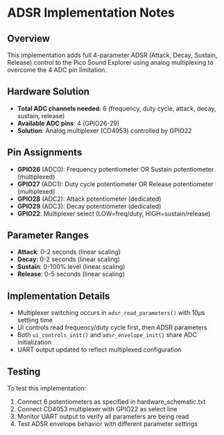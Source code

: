 # ADSR Implementation Notes

## Overview
This implementation adds full 4-parameter ADSR (Attack, Decay, Sustain, Release) control to the Pico Sound Explorer using analog multiplexing to overcome the 4 ADC pin limitation.

## Hardware Solution
- **Total ADC channels needed**: 6 (frequency, duty cycle, attack, decay, sustain, release) 
- **Available ADC pins**: 4 (GPIO26-29)
- **Solution**: Analog multiplexer (CD4053) controlled by GPIO22

## Pin Assignments
- **GPIO26** (ADC0): Frequency potentiometer OR Sustain potentiometer (multiplexed)
- **GPIO27** (ADC1): Duty cycle potentiometer OR Release potentiometer (multiplexed)  
- **GPIO28** (ADC2): Attack potentiometer (dedicated)
- **GPIO29** (ADC3): Decay potentiometer (dedicated)
- **GPIO22**: Multiplexer select (LOW=freq/duty, HIGH=sustain/release)

## Parameter Ranges
- **Attack**: 0-2 seconds (linear scaling)
- **Decay**: 0-2 seconds (linear scaling)
- **Sustain**: 0-100% level (linear scaling)
- **Release**: 0-5 seconds (linear scaling)

## Implementation Details
- Multiplexer switching occurs in `adsr_read_parameters()` with 10µs settling time
- UI controls read frequency/duty cycle first, then ADSR parameters
- Both `ui_controls_init()` and `adsr_envelope_init()` share ADC initialization
- UART output updated to reflect multiplexed configuration

## Testing
To test this implementation:
1. Connect 6 potentiometers as specified in hardware_schematic.txt
2. Connect CD4053 multiplexer with GPIO22 as select line
3. Monitor UART output to verify all parameters are being read
4. Test ADSR envelope behavior with different parameter settings